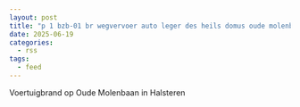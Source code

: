 ```yaml
---
layout: post
title: "p 1 bzb-01 br wegvervoer auto leger des heils domus oude molenbaan halsteren 201531"
date: 2025-06-19
categories: 
  - rss
tags: 
  - feed
---
```


Voertuigbrand op Oude Molenbaan in Halsteren
